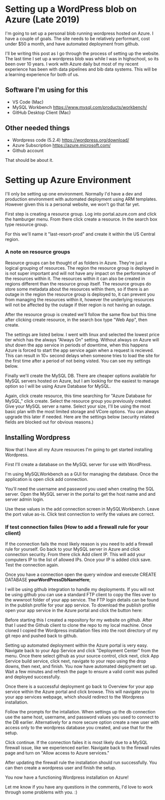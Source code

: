 # Setting up a WordPress blob on Azure (Late 2019)
I'm going to set up a personal blob running wordpress hosted on Azure. I have a couple of goals. The site needs to be relatively performant, cost under $50 a month, and have automated deployment from github.

I'll be writing this post as I go through the process of setting up the website. The last time I set up a wordpress blob was while I was in highschool, so its been over 10 years. I work with Azure daily but most of my recent experience has been with data pipelines and bib data systems. This will be a learning experience for both of us.

## Software I'm using for this
- VS Code (Mac)
- MySQL Workbench https://www.mysql.com/products/workbench/
- GitHub Desktop Client (Mac) 

## Other needed things
- Wordpress code (5.2.4) https://wordpress.org/download/
- Azure Subscription https://azure.microsoft.com/
- Github account 

That should be about it.

# Setting up Azure Environment
I'll only be setting up one environment. Normally I'd have a dev and production environment with automated deployment using ARM templates. However given this is a personal website, we won't go that far yet.

First step is creating a resource group. Log into portal.azure.com and click the hamburger menu. From there click create a resource. In the search box type resource group.

For this we'll name it "last-resort-prod" and create it within the US Central region.

### A note on resource groups
Resource groups can be thought of as folders in Azure. They're just a logical grouping of resources. The region the resource group is deployed in is not super important and will not have any impact on the performance of the resources within it. The resources within it can also be created in regions different than the resource group itself. The resource groups do store some metadata about the resources within them, so if there is an outage in the region the resource group is deployed to, it can prevent you from managing the resources within it, however the underlying resources will not be affected by the outage if thier region is not having an outage.

After the resource group is created we'll follow the same flow but this time after clicking create resource, in the search box type "Web App", then create.

The settings are listed below. I went with linux and selected the lowest price tier which has the always "Always On" setting. Without always on Azure will shut down the app service in periods of downtime, when this happens Azure is forced to start the app service again when a request is recieved. This can result in 10+ second delays when someone tries to load the site for the first time after a period of not being visted. You can see my settings below.

Finally we'll create the MySQL DB. There are cheaper options available for MySQL servers hosted on Azure, but I am looking for the easiest to manage option so I will be using Azure Database for MySQL.

Again, click create resource, this time searching for "Azure Database for MySQL," click create. Select the resource group you previously created. Give your MySQL server a name. Select your size, I'll be using the most basic plan with the most limited storage and VCore options. You can always upgrade this later if needed. Here are the settings below (security related fields are blocked out for obvious reasons.)

## Installing Wordpress
Now that I have all my Azure resources I'm going to get started installing Wordpress.

First I'll create a database on the MySQL server for use with WordPress.

I'm using MySQLWorkbench as a GUI for managing the database. Once the application is open click add connection.

You'll need the username and password you used when creating the SQL server. Open the MySQL server in the portal to get the host name and and server admin login.

Use these values in the add connection screen in MySQLWorkbench. Leave the port value as-is. Click test connection to verify the values are correct.

### If test connection failes (How to add a firewall rule for your client)
If the connection fails the most likely reason is you need to add a firewall rule for yourself. Go back to your MySQL server in Azure and click connection security. From there click Add client IP. This will add your computers IP to the list of allowed IPs. Once your IP is added click save. Test the connection again.

Once you have a connection open the query window and execute 
CREATE DATABASE **yourWordPressDbNameHere**;

I will be using github integration to handle my deployments. If you will not be using github you can use a standard FTP client to copy the files over to the wwwroot folder of your app service. The FTP login details can be found in the publish profile for your app service. To download the publish profile open your app service in the Azure portal and click the button here:

Before starting this I created a repository for my website on github. After that I used the Github client to clone the repo to my local machine. Once cloned I copied the Wordpress installation files into the root directory of my git repo and pushed back to github.

Setting up automated deployment within the Azure portal is very easy. Navigate back to your App Service and click "Deployment Center" from the menu. Once there select github as your source control, click next, click App Service build service, click next, navigate to your repo using the drop downs, then next, and finish. You now have automated deployment set up. Wait a few minutes and refresh the page to ensure a valid comit was pulled and deployed successfully.

Once there is a successful deployment go back to Overview for your app service within the Azure portal and click browse. This will navigate you to your app services webpage, which should redirect to the Wordpress installation.

Follow the prompts for the intallation. When settings up the db connection use the same host, username, and password values you used to connect to the DB earlier. Alternatively for a more secure option create a new user with access only to the wordpress database you created, and use that for the setup.

Click continue. If the connection failes it is most likely due to a MySQL firewall issue, like we experienced earlier. Navigate back to the firewall rules page and turn on "Allow access to Azure services."

After updating the firewall rule the installation should run successfully. You can then create a wordpress user and finish the setup.

You now have a functioning Wordpress installation on Azure!

Let me know if you have any questions in the comments, I'd love to work through some problems with you. :)


